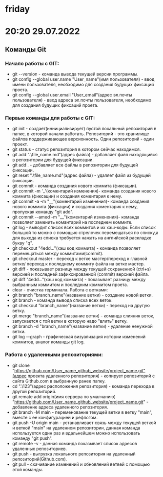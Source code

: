 # friday
# 20:20 29.07.2022

## Команды Git

### Начало работы с GIT:

* git --version - команда вывода текущей версии программы. 
* git config --global user.name "User_name"(имя пользователя) - ввод имени пользователя, необходимо для создания будущих фиксаций проета.
* git config --global user.email "User_email"(адрес эл.почты пользователя) - ввод адреса эл.почты пользователя, необходимо для создания будущих фиксаций проета.

### Первые команды для работы с GIT:

* git init - создает(иннициализирует) пустой локальный репозиторий в папке, в которой начали работать. Репозиторий - это хранилище файлов поддерживающее версионность. Один репозиторий - один проект.
* git status - статус репозитория в котором сейчас находимся.
* git add ".\file_name.md"(адрес файла) - добавляет файл находящийся в репозитории для будущей фиксации.
* git add . - добавляет все файлы в репозитории для будущей фиксации.
* git reset ".\file_name.md"(адрес файла) - удаляет файл из будущей фиксации.
* git commit - команда создания нового коммита (фиксации).
* git commit -m '_'(коментарий изменения)- команда создания нового коммита (фиксации) и создания коментария к нему.
* git commit -a -m "__"(коментарий изменения)- команда создания нового коммита (фиксации) и создания коментария к нему, пропуская команду "git add".
* git commit --amed -m "__"(коментарий изменения)- команда позволяет заменить комантарий на последнем коммите.
* git log - выводит список всех коммитов и их хэш-коды. Если список большой то можно с помощью стрелочек перемещаться по списку,а для выхода из списка требуется нажать на английской раскладке букву "q".
* git checkout "4edd..."(хэш код коммита) - команда позволяет перемещаться между коммитами(commit). 
* git checkout master - переход к ветке мастер/переход к главной ветке/ переход к последнему коммиту файла на ветке мастер.
* git diff - показывает разницу между текущей сохраненной (ctrl+s) версией и последней зафиксированной (commit) версией файла.
* git diff "4edd..."(хэш код коммита) - показывает разницу между выбранным коммитом и последним коммитом проета.
* clear - очистка терминала.
Работа с ветками:
* git branch "branch_name"(название ветки) - создание новой ветки.
* git branch - команда вывода списка всех веток.
* git checkout "branch_name"(название ветки) - переход на другую ветку.
* git merge "branch_name"(название ветки) - команда слияния веток, запускается с той ветки в которую надо "влить" ветку.
* git branch -d "branch_name"(название ветки) - удаление ненужной ветки.
* git log --graph - графическая визуализация истории изменений коммитов, аналог команды git log.

### Работа с удаленными репозиториями:

* git clone "https://github.com/User_name_github_website/project_name.git"(адрес проекта удаленного репозитория) - копирует репозиторий с сайта Github.com в выбранную ранее папку.
* cd ".\123\"(адрес расположения репозитория) - команда перехода в другой репозиторий.
* git remate add origin(имя сервера по умалчанию) "https://github.com/User_name_github_website/project_name.git" - добавление адреса удаленного репозитория.
* git branch -M main - переменование текущей ветки в ветку "main", вместе с ее конфигурацией и рефлогом.
* git push -U origin main - устанавливает связь между текущей веткой и веткой "main" на удаленном репозитории, данная команда используется один раз и вдальнейшем можно использовать команду "git push".
* git remote -v - данная команда показывает список адресов удаленных репозиториев.
* git push - выгрузка локального репозитория на удаленный репозиторий(Github.com).
* git pull - скачивание изменений и обновлений ветвей с помощью этой команды.
